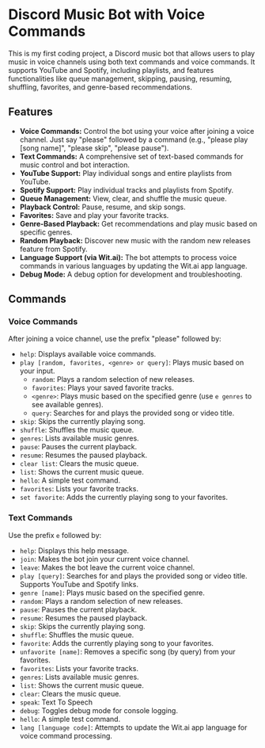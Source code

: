 # Discord Music Bot with Voice Commands

This is my first coding project, a Discord music bot that allows users to play music in voice channels using both text commands and voice commands. It supports YouTube and Spotify, including playlists, and features functionalities like queue management, skipping, pausing, resuming, shuffling, favorites, and genre-based recommendations.

## Features

-   **Voice Commands:** Control the bot using your voice after joining a voice channel. Just say "please" followed by a command (e.g., "please play [song name]", "please skip", "please pause").
-   **Text Commands:** A comprehensive set of text-based commands for music control and bot interaction.
-   **YouTube Support:** Play individual songs and entire playlists from YouTube.
-   **Spotify Support:** Play individual tracks and playlists from Spotify.
-   **Queue Management:** View, clear, and shuffle the music queue.
-   **Playback Control:** Pause, resume, and skip songs.
-   **Favorites:** Save and play your favorite tracks.
-   **Genre-Based Playback:** Get recommendations and play music based on specific genres.
-   **Random Playback:** Discover new music with the random new releases feature from Spotify.
-   **Language Support (via Wit.ai):** The bot attempts to process voice commands in various languages by updating the Wit.ai app language.
-   **Debug Mode:** A debug option for development and troubleshooting.

## Commands

### Voice Commands

After joining a voice channel, use the prefix "please" followed by:

-   `help`: Displays available voice commands.
-   `play [random, favorites, <genre> or query]`: Plays music based on your input.
    -   `random`: Plays a random selection of new releases.
    -   `favorites`: Plays your saved favorite tracks.
    -   `<genre>`: Plays music based on the specified genre (use `e genres` to see available genres).
    -   `query`: Searches for and plays the provided song or video title.
-   `skip`: Skips the currently playing song.
-   `shuffle`: Shuffles the music queue.
-   `genres`: Lists available music genres.
-   `pause`: Pauses the current playback.
-   `resume`: Resumes the paused playback.
-   `clear list`: Clears the music queue.
-   `list`: Shows the current music queue.
-   `hello`: A simple test command.
-   `favorites`: Lists your favorite tracks.
-   `set favorite`: Adds the currently playing song to your favorites.

### Text Commands

Use the prefix `e` followed by:

-   `help`: Displays this help message.
-   `join`: Makes the bot join your current voice channel.
-   `leave`: Makes the bot leave the current voice channel.
-   `play [query]`: Searches for and plays the provided song or video title. Supports YouTube and Spotify links.
-   `genre [name]`: Plays music based on the specified genre.
-   `random`: Plays a random selection of new releases.
-   `pause`: Pauses the current playback.
-   `resume`: Resumes the paused playback.
-   `skip`: Skips the currently playing song.
-   `shuffle`: Shuffles the music queue.
-   `favorite`: Adds the currently playing song to your favorites.
-   `unfavorite [name]`: Removes a specific song (by query) from your favorites.
-   `favorites`: Lists your favorite tracks.
-   `genres`: Lists available music genres.
-   `list`: Shows the current music queue.
-   `clear`: Clears the music queue.
-   `speak`: Text To Speech
-   `debug`: Toggles debug mode for console logging.
-   `hello`: A simple test command.
-   `lang [language code]`: Attempts to update the Wit.ai app language for voice command processing.

